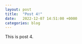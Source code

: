 ```yaml
---
layout: post
title:  "Post 4!"
date:   2022-12-07 14:51:00 +0000
categories: blog
---
```

This is post 4.